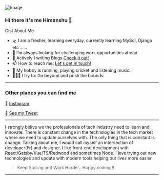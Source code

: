 ![Image](https://learncodeonline.in/mascot.png "Hiamnshu Sharma") 
### Hi there it's me Himanshu 👋

Gist About Me

- 🛸 I am a fresher, learning everyday, currently learning MySql, Django etc ......
- 🌋 I’m always looking for challenging work opportunities ahead.
- 💬 Actively I writing Blogs [Check it out!](https://babyluvcentre.blogspot.com/2019/11/baby-luv-centre.html?fbclid=IwAR1tfDCPpkSDgyXgzR4Ag7rutE74G_YeSJ93CEt-xLyRLrfkkzeFTQov9W0)
- 📫 How to reach me: <a href= "mailto:hishrma00@gmail.com">Let's get in touch!</a>
- 🤔 My hobby is running, playing cricket and listening music.
- 🧗🏾‍♀️ I try to: Go beyond and push the bounds.
---

### Other places you can find me

🏀 [Instagram](https://instagram.com/himanshusharma.live/)

🐣 [See my Tweet](https://twitter.com/Himansh72232162)

---

I strongly belive we the professionals of tech industry need to learn and innovate. There is constant change in the technologies in the tech market where we need to update ourselves with. The only thing that is constant is change. Talking about me, I would call myself an intersection of developer(Fr) and designer. I like front-end development with React/Gatsby/Vue/TS/Redwood and sometimes Node. I love trying out new technologies and update with modern tools helping our lives more easier.

>Keep Smiling and Work Harder.. Happy coding !!
---
